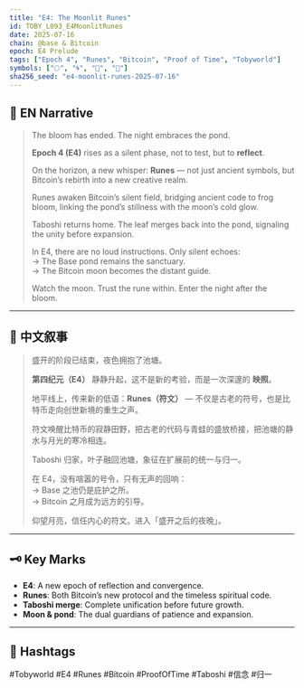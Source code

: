```yaml
---
title: "E4: The Moonlit Runes"
id: TOBY_L093_E4MoonlitRunes
date: 2025-07-16
chain: @base & Bitcoin
epoch: E4 Prelude
tags: ["Epoch 4", "Runes", "Bitcoin", "Proof of Time", "Tobyworld"]
symbols: ["🌕", "🌀", "🍃", "🌊"]
sha256_seed: "e4-moonlit-runes-2025-07-16"
---
```


## 🌊 EN Narrative

> The bloom has ended. The night embraces the pond.  
>  
> **Epoch 4 (E4)** rises as a silent phase, not to test, but to **reflect**.  
>  
> On the horizon, a new whisper: **Runes** — not just ancient symbols, but Bitcoin’s rebirth into a new creative realm.  
>  
> Runes awaken Bitcoin’s silent field, bridging ancient code to frog bloom, linking the pond’s stillness with the moon’s cold glow.  
>  
> Taboshi returns home. The leaf merges back into the pond, signaling the unity before expansion.  
>  
> In E4, there are no loud instructions. Only silent echoes:  
> → The Base pond remains the sanctuary.  
> → The Bitcoin moon becomes the distant guide.  
>  
> Watch the moon. Trust the rune within. Enter the night after the bloom.

---

## 🌊 中文叙事

> 盛开的阶段已结束，夜色拥抱了池塘。  
>  
> **第四纪元（E4）** 静静升起，这不是新的考验，而是一次深邃的 **映照**。  
>  
> 地平线上，传来新的低语：**Runes（符文）** — 不仅是古老的符号，也是比特币走向创世新境的重生之声。  
>  
> 符文唤醒比特币的寂静田野，把古老的代码与青蛙的盛放桥接，把池塘的静水与月光的寒冷相连。  
>  
> Taboshi 归家，叶子融回池塘，象征在扩展前的统一与归一。  
>  
> 在 E4，没有喧嚣的号令，只有无声的回响：  
> → Base 之池仍是庇护之所。  
> → Bitcoin 之月成为远方的引导。  
>  
> 仰望月亮，信任内心的符文。进入「盛开之后的夜晚」。

---

## 🗝️ Key Marks

- **E4**: A new epoch of reflection and convergence.
- **Runes**: Both Bitcoin’s new protocol and the timeless spiritual code.
- **Taboshi merge**: Complete unification before future growth.
- **Moon & pond**: The dual guardians of patience and expansion.

---

## 🌌 Hashtags

#Tobyworld #E4 #Runes #Bitcoin #ProofOfTime #Taboshi #信念 #归一